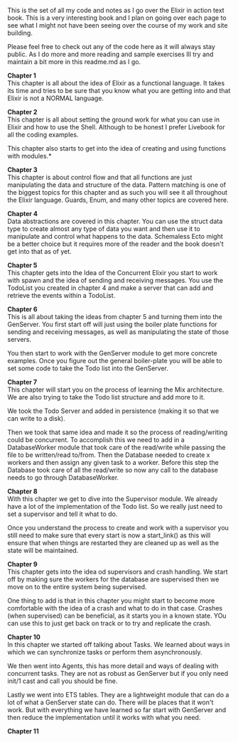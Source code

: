 This is the set of all my code and notes as I go over the Elixir in action text book. This is a very interesting book and I plan on going over each page to see what I might not have been seeing over the course of my work and site building.  
  
Please feel free to check out any of the code here as it will always stay public. As I do more and more reading and sample exercises Ill try and maintain a bit more in this readme.md as I go.  
  
**Chapter 1**  
This chapter is all about the idea of Elixir as a functional language. It takes its time and tries to be sure that you know what you are getting into and that Elixir is not a NORMAL language.  
  
**Chapter 2**  
This chapter is all about setting the ground work for what you can use in Elixir and how to use the Shell. Although to be honest I prefer Livebook for all the coding examples.   
  
This chapter also starts to get into the idea of creating and using functions with modules.*  
  
**Chapter 3**   
This chapter is about control flow and that all functions are just manipulating the data and structure of the data. Pattern matching is one of the biggest topics for this chapter and as such you will see it all throughout the Elixir language. Guards, Enum, and many other topics are covered here.  
  
**Chapter 4**  
Data abstractions are covered in this chapter. You can use the struct data type to create almost any type of data you want and then use it to manipulate and control what happens to the data. Schemaless Ecto might be a better choice but it requires more of the reader and the book doesn't get into that as of yet.  
  
**Chapter 5**  
This chapter gets into the Idea of the Concurrent Elixir you start to work with spawn and the idea of sending and receiving messages. You use the TodoList you created in chapter 4 and make a server that can add and retrieve the events within a TodoList.  
  
**Chapter 6**  
This is all about taking the ideas from chapter 5 and turning them into the GenServer. You first start off will just using the boiler plate functions for sending and receiving messages, as well as manipulating the state of those servers.  
  
You then start to work with the GenServer module to get more concrete examples. Once you figure out the general boiler-plate you will be able to set some code to take the Todo list into the GenServer.  
  
**Chapter 7**  
This chapter will start you on the process of learning the Mix architecture. We are also trying to take the Todo list structure and add more to it.   
  
We took the Todo Server and added in persistence (making it so that we can write to a disk).   
  
Then we took that same idea and made it so the process of reading/writing could be concurrent. To accomplish this we need to add in a DatabaseWorker module that took care of the read/write while passing the file to be written/read to/from. Then the Database needed to create x workers and then assign any given task to a worker. Before this step the Database took care of all the read/write so now any call to the database needs to go through DatabaseWorker.  
  
**Chapter 8**  
With this chapter we get to dive into the Supervisor module. We already have a lot of the implementation of the Todo list. So we really just need to set a supervisor and tell it what to do.   

Once you understand the process to create and work with a supervisor you still need to make sure that every start is now a start_link() as this will ensure that when things are restarted they are cleaned up as well as the state will be maintained. 

**Chapter 9**  
This chapter gets into the idea od supervisors and crash handling. We start off by making sure the workers for the database are supervised then we move on to the entire system being supervised.    

One thing to add is that in this chapter you might start to become more comfortable with the idea of a crash and what to do in that case. Crashes (when supervised) can be beneficial, as it starts you in a known state. YOu can use this to just get back on track or to try and replicate the crash.  

**Chapter 10**  
In this chapter we started off talking about Tasks. We learned about ways in which we can synchronize tasks or perform them asynchronously.  
  
We then went into Agents, this has more detail and ways of dealing with concurrent tasks. They are not as robust as GenServer but if you only need init/1 cast and call you should be fine.  
    
Lastly we went into ETS tables. They are a lightweight module that can do a lot of what a GenServer state can do. There will be places that it won't work. But with everything we have learned so far start with GenServer and then reduce the implementation until it works with what you need.  

**Chapter 11**  
